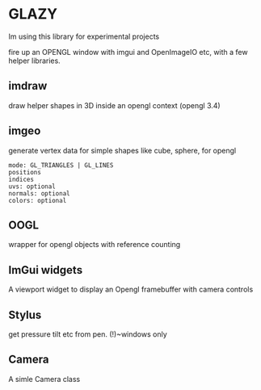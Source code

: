 # GLAZY
Im using this library for experimental projects

fire up an OPENGL window with imgui and OpenImageIO etc, with a few helper libraries.


## imdraw
draw helper shapes in 3D inside an opengl context (opengl 3.4)

## imgeo
generate vertex data for simple shapes like cube, sphere, for opengl

    mode: GL_TRIANGLES | GL_LINES
    positions
    indices
    uvs: optional
    normals: optional
    colors: optional

## OOGL
wrapper for opengl objects with reference counting

## ImGui widgets
A viewport widget to display an Opengl framebuffer with camera controls

## Stylus
get pressure tilt etc from pen.
(!)~windows only

## Camera
A simle Camera class
